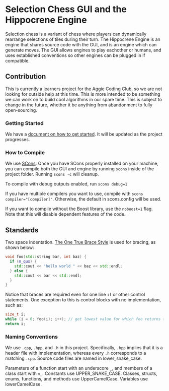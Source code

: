 # Selection Chess GUI and the Hippocrene Engine

Selection chess is a variant of chess where players can dynamically rearrange selections of tiles during their turn. The Hippocrene Engine is an engine that shares source code with the GUI, and is an engine which can generate moves. The GUI allows engines to play eachother or humans, and uses established conventions so other engines can be plugged in if compatible.

## Contribution

This is currently a learners project for the Aggie Coding Club, so we are not looking for outside help at this time. This is more intended to be something we can work on to build cool algorithms in our spare time. This is subject to change in the future, whether it be anything from abandonment to fully open-sourcing.

### Getting Started

We have a [document on how to get started](
https://docs.google.com/document/d/1t32vdaahksmd2ImCNaXNv0qEbKwnHjy0MOYP9bsr5Sg/edit?usp=sharing). It will be updated as the project progresses.

### How to Compile

We use [SCons](https://www.scons.org/). Once you have SCons properly installed on your machine, you can compile both the GUI and engine by running `scons` inside of the project folder.
Running `scons -c` will cleanup.

To compile with debug outputs enabled, run `scons debug=1`

If you have multiple compilers you want to use, compile with `scons compiler="[compiler]"`. Otherwise, the default in scons.config will be used.

If you want to compile without the Boost library, use the `noboost=1` flag. Note that this will disable dependent features of the code.

## Standards

Two space indentation. [The One True Brace Style](https://en.wikipedia.org/wiki/Indentation_style#Variant:_1TBS_(OTBS)) is used for bracing, as shown below:

```cpp
void foo(std::string bar, int baz) {
  if (m_qux) {
    std::cout << "hello world " << baz << std::endl;
  } else {
    std::cout << bar << std::endl;
  }
}
```

Notice that braces are required even for one line `if` or other control statements. One exception to this is control blocks with no implementation, such as:

```cpp
size_t i;
while (i = 0; foo(i); i++); // get lowest value for which foo returns true
return i;
```

### Naming Conventions

We use `.cpp`, `.hpp`, and `.h` in this project. Specifically, `.hpp` implies that it is a header file with implementation, whereas every `.h` corresponds to a matching `.cpp`. Source code files are named in lower_snake_case.

Parameters of a function start with an underscore `_`, and members of a class start with `m_`. Constants use UPPER_SNAKE_CASE. Classes, structs, enums, functions, and methods use UpperCamelCase. Variables use lowerCamelCase.
